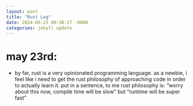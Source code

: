 ```yaml
---
layout: post
title: "Rust Log"
date: 2024-05-23 00:38:17 -0800
categories: jekyll update
---
```


# may 23rd:

- by far, rust is a very opinionated programming language. as a newbie, i feel like i need to get the rust philosophy of approaching code in order to actually learn it. put in a sentence, to me rust philosophy is: “worry about this now, compile time will be slow” but “runtime will be super fast”
